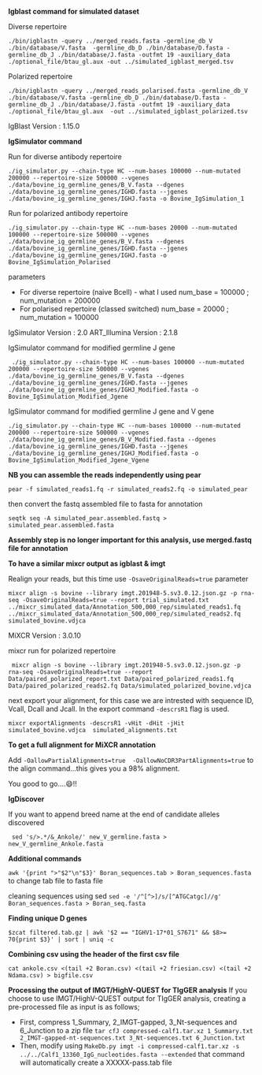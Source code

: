 **Igblast command for simulated dataset**

Diverse repertoire 

`./bin/igblastn -query ../merged_reads.fasta -germline_db_V ./bin/database/V.fasta 
-germline_db_D ./bin/database/D.fasta -germline_db_J ./bin/database/J.fasta -outfmt 19 -auxiliary_data 
./optional_file/btau_gl.aux -out ../simulated_igblast_merged.tsv`

Polarized repertoire

` ./bin/igblastn -query ../merged_reads_polarised.fasta -germline_db_V ./bin/database/V.fasta -germline_db_D ./bin/database/D.fasta -germline_db_J ./bin/database/J.fasta -outfmt 19 -auxiliary_data ./optional_file/btau_gl.aux  -out ../simulated_igblast_polarized.tsv `

IgBlast Version : 1.15.0

**IgSimulator command**

Run for diverse antibody repertoire

` ./ig_simulator.py --chain-type HC --num-bases 100000 --num-mutated 200000 --repertoire-size 500000 --vgenes ./data/bovine_ig_germline_genes/B_V.fasta --dgenes ./data/bovine_ig_germline_genes/IGHD.fasta --jgenes ./data/bovine_ig_germline_genes/IGHJ.fasta -o Bovine_IgSimulation_1 `

Run for polarized antibody repertoire

`./ig_simulator.py --chain-type HC --num-bases 20000 --num-mutated 100000 --repertoire-size 500000 --vgenes ./data/bovine_ig_germline_genes/B_V.fasta --dgenes ./data/bovine_ig_germline_genes/IGHD.fasta --jgenes ./data/bovine_ig_germline_genes/IGHJ.fasta -o Bovine_IgSimulation_Polarised`


parameters
* For diverse repertoire (naive Bcell) - what I used
  num_base = 100000 ; num_mutation = 200000
* For polarised repertoire (classed switched)
  num_base = 20000 ; num_mutation = 100000
  
IgSimulator Version : 2.0
 ART_Illumina Version : 2.1.8
 
IgSimulator command for modified germline J gene

` ./ig_simulator.py --chain-type HC --num-bases 100000 --num-mutated 200000 --repertoire-size 500000 --vgenes ./data/bovine_ig_germline_genes/B_V.fasta --dgenes ./data/bovine_ig_germline_genes/IGHD.fasta --jgenes ./data/bovine_ig_germline_genes/IGHJ_Modified.fasta -o Bovine_IgSimulation_Modified_Jgene`


IgSimulator command for modified germline J gene and V gene 

`./ig_simulator.py --chain-type HC --num-bases 100000 --num-mutated 200000 --repertoire-size 500000 --vgenes ./data/bovine_ig_germline_genes/B_V_Modified.fasta --dgenes ./data/bovine_ig_germline_genes/IGHD.fasta --jgenes ./data/bovine_ig_germline_genes/IGHJ_Modified.fasta -o Bovine_IgSimulation_Modified_Jgene_Vgene`


**NB you can assemble the reads independently using pear**

`pear -f simulated_reads1.fq -r simulated_reads2.fq -o simulated_pear`

then convert the fastq assembled file to fasta for annotation 

`seqtk seq -A simulated_pear.assembled.fastq > simulated_pear.assembled.fasta`

**Assembly step is no longer important for this analysis, use merged.fastq file for annotation**

**To have a similar mixcr output as igblast & imgt**

Realign your reads, but this time use `-OsaveOriginalReads=true`   parameter 

`mixcr align -s bovine --library imgt.201948-5.sv3.0.12.json.gz -p rna-seq -OsaveOriginalReads=true --report trial_simulated.txt ../mixcr_simulated_data/Annotation_500,000_rep/simulated_reads1.fq ../mixcr_simulated_data/Annotation_500,000_rep/simulated_reads2.fq simulated_bovine.vdjca `

MiXCR Version : 3.0.10

mixcr run for polarized repertoire

` mixcr align -s bovine --library imgt.201948-5.sv3.0.12.json.gz -p rna-seq -OsaveOriginalReads=true --report Data/paired_polarized_report.txt Data/paired_polarized_reads1.fq Data/paired_polarized_reads2.fq Data/simulated_polarized_bovine.vdjca`


next export your alignment, for this case we are intrested with sequence ID, Vcall, Dcall and Jcall. In the export command `-descrsR1` flag is used. 

` mixcr exportAlignments -descrsR1 -vHit -dHit -jHit simulated_bovine.vdjca  simulated_alignments.txt `

**To get a full alignment for MiXCR annotation**

Add `-OallowPartialAlignments=true  -OallowNoCDR3PartAlignments=true` to the align command...this gives you a 98% alignment. 


You good to go....:smile:!!


**IgDiscover**

If you want to append breed name at the end of candidate alleles discovered 

` sed 's/>.*/&_Ankole/' new_V_germline.fasta > new_V_germline_Ankole.fasta`

**Additional commands**

`awk '{print ">"$2"\n"$3}' Boran_sequences.tab > Boran_sequences.fasta` to change tab file to fasta file 

cleaning sequences using sed
`sed -e '/^[^>]/s/[^ATGCatgc]//g' Boran_sequences.fasta > Boran_seq.fasta`

**Finding unique D genes**

`$zcat filtered.tab.gz | awk '$2 == "IGHV1-17*01_S7671" && $8>= 70{print $3}' | sort | uniq -c`


**Combining csv using the header of the first csv file**

`cat ankole.csv <(tail +2 Boran.csv) <(tail +2 friesian.csv) <(tail +2 Ndama.csv) > bigfile.csv `

**Processing the output of IMGT/HighV-QUEST for TIgGER analysis**
If you choose to use IMGT/HighV-QUEST output for TIgGER analysis, creating a pre-processed file as input is as follows;

- First, compress 1_Summary, 2_IMGT-gapped, 3_Nt-sequences and 6_Junction to a zip file
`tar cfJ compressed-calf1.tar.xz 1_Summary.txt 2_IMGT-gapped-nt-sequences.txt 3_Nt-sequences.txt 6_Junction.txt`
- Then, modify using 
`MakeDb.py imgt -i compressed-calf1.tar.xz -s ../../Calf1_13360_IgG_nucleotides.fasta --extended`
that command will automatically create a XXXXX-pass.tab file 












